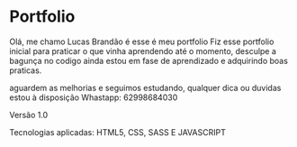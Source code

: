 # Portfolio

Olá, me chamo Lucas Brandão é esse é meu portfolio
Fiz esse portfolio inicial para praticar o que vinha aprendendo até o momento, desculpe a bagunça no codigo
ainda estou em fase de aprendizado e adquirindo boas praticas. 

aguardem as melhorias e seguimos estudando, qualquer dica ou duvidas estou à disposição
Whastapp: 62998684030

Versão 1.0

Tecnologias aplicadas: HTML5, CSS, SASS E JAVASCRIPT



